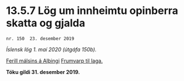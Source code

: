 # 13.5.7 Lög um innheimtu opinberra skatta og gjalda

`nr. 150  23. desember 2019`

_Íslensk lög 1. maí 2020 (útgáfa 150b)._

[Ferill málsins á Alþingi](https://www.althingi.is/thingstorf/thingmalalistar-eftir-thingum/ferill/?ltg=150&mnr=314)
[Frumvarp til laga.](https://www.althingi.is/altext/150/s/0355.html)

**Tóku gildi 31. desember 2019.**

